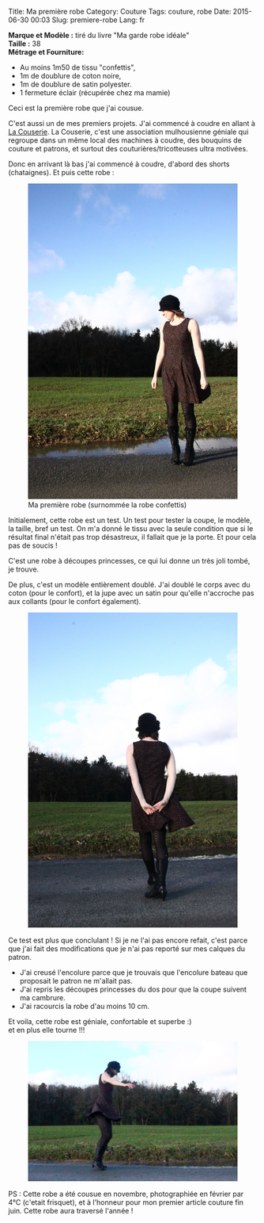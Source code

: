Title: Ma première robe
Category: Couture
Tags: couture, robe
Date: 2015-06-30 00:03
Slug: premiere-robe
Lang: fr

**Marque et Modèle :** tiré du livre "Ma garde robe idéale"<br>
**Taille :** 38<br>
**Métrage et Fourniture:** <br>
- Au moins 1m50 de tissu "confettis", <br>
- 1m de doublure de coton noire, <br>
- 1m de doublure de satin polyester. <br>
- 1 fermeture éclair (récupérée chez ma mamie)<br>

Ceci est la première robe que j'ai cousue.

C'est aussi un de mes premiers projets. J'ai commencé à coudre en allant à [La Couserie](https://www.facebook.com/lacouserie?fref=nf). La Couserie, c'est une association mulhousienne géniale qui regroupe dans un même local des machines à coudre, des bouquins de couture et patrons, et surtout des couturières/tricotteuses ultra motivées.

Donc en arrivant là bas j'ai commencé à coudre, d'abord des shorts (chataignes). Et puis cette robe : 

<figure>
	<img src="images/robe_confetti_1.JPG" alt="première robe 1">
	<figcaption> Ma première robe (surnommée la robe confettis)</figcaption>
</figure>

Initialement, cette robe est un test. Un test pour tester la coupe, le modèle, la taille, bref un test. 
On m'a donné le tissu avec la seule condition que si le résultat final n'était pas trop désastreux, il fallait que je la porte. Et pour cela pas de soucis ! 

C'est une robe à découpes princesses, ce qui lui donne un très joli tombé, je trouve. 

De plus, c'est un modèle entièrement doublé. J'ai doublé le corps avec du coton (pour le confort), et la jupe avec un satin pour qu'elle n'accroche pas aux collants (pour le confort également). 

<figure>
	<img src="images/robe_confetti_2.JPG" alt="première robe 2">
</figure>

Ce test est plus que conclulant ! 
Si je ne l'ai pas encore refait, c'est parce que j'ai fait des modifications que je n'ai pas reporté sur mes calques du patron. <br>
- J'ai creusé l'encolure parce que je trouvais que l'encolure bateau que proposait le patron ne m'allait pas. <br>
- J'ai repris les découpes princesses du dos pour que la coupe suivent ma cambrure. <br>
- J'ai racourcis la robe d'au moins 10 cm. 

Et voila, cette robe est géniale, confortable et superbe :)<br>
et en plus elle tourne !!!
<figure>
	<img src="images/robe_confetti_3.JPG" alt="première robe 3">
</figure>

PS : Cette robe a été cousue en novembre, photographiée en février par 4°C (c'etait frisquet), et à l'honneur pour mon premier article couture fin juin. Cette robe aura traversé l'année ! 